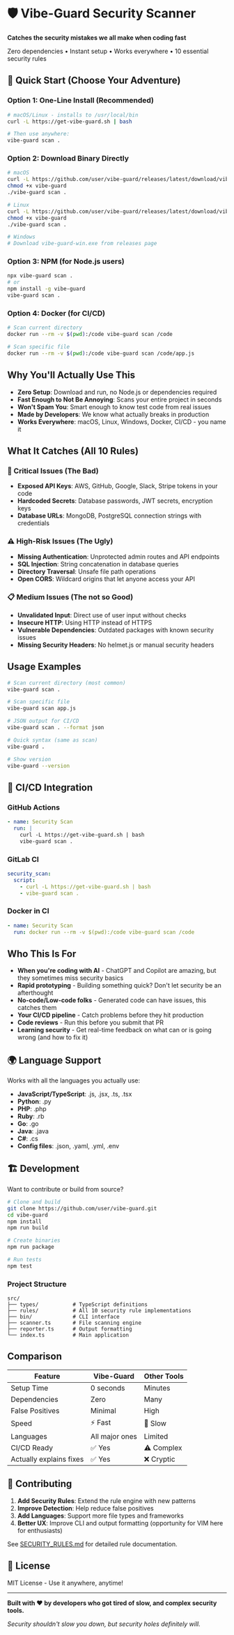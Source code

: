 # 🛡️ Vibe-Guard Security Scanner

**Catches the security mistakes we all make when coding fast**

Zero dependencies • Instant setup • Works everywhere • 10 essential security rules

## 🚀 Quick Start (Choose Your Adventure)

### Option 1: One-Line Install (Recommended)
```bash
# macOS/Linux - installs to /usr/local/bin
curl -L https://get-vibe-guard.sh | bash

# Then use anywhere:
vibe-guard scan .
```

### Option 2: Download Binary Directly
```bash
# macOS
curl -L https://github.com/user/vibe-guard/releases/latest/download/vibe-guard-macos -o vibe-guard
chmod +x vibe-guard
./vibe-guard scan .

# Linux
curl -L https://github.com/user/vibe-guard/releases/latest/download/vibe-guard-linux -o vibe-guard
chmod +x vibe-guard
./vibe-guard scan .

# Windows
# Download vibe-guard-win.exe from releases page
```

### Option 3: NPM (for Node.js users)
```bash
npx vibe-guard scan .
# or
npm install -g vibe-guard
vibe-guard scan .
```

### Option 4: Docker (for CI/CD)
```bash
# Scan current directory
docker run --rm -v $(pwd):/code vibe-guard scan /code

# Scan specific file
docker run --rm -v $(pwd):/code vibe-guard scan /code/app.js
```

##  Why You'll Actually Use This

- **Zero Setup**: Download and run, no Node.js or dependencies required
- **Fast Enough to Not Be Annoying**: Scans your entire project in seconds
- **Won't Spam You**: Smart enough to know test code from real issues
- **Made by Developers**: We know what actually breaks in production
- **Works Everywhere**: macOS, Linux, Windows, Docker, CI/CD - you name it

##  What It Catches (All 10 Rules)

### 🚨 Critical Issues (The Bad)
- **Exposed API Keys**: AWS, GitHub, Google, Slack, Stripe tokens in your code
- **Hardcoded Secrets**: Database passwords, JWT secrets, encryption keys
- **Database URLs**: MongoDB, PostgreSQL connection strings with credentials

### ⚠️ High-Risk Issues (The Ugly)
- **Missing Authentication**: Unprotected admin routes and API endpoints
- **SQL Injection**: String concatenation in database queries
- **Directory Traversal**: Unsafe file path operations
- **Open CORS**: Wildcard origins that let anyone access your API

### 📋 Medium Issues (The not so Good)
- **Unvalidated Input**: Direct use of user input without checks
- **Insecure HTTP**: Using HTTP instead of HTTPS
- **Vulnerable Dependencies**: Outdated packages with known security issues
- **Missing Security Headers**: No helmet.js or manual security headers

## Usage Examples

```bash
# Scan current directory (most common)
vibe-guard scan .

# Scan specific file
vibe-guard scan app.js

# JSON output for CI/CD
vibe-guard scan . --format json

# Quick syntax (same as scan)
vibe-guard .

# Show version
vibe-guard --version
```

## 🔧 CI/CD Integration

### GitHub Actions
```yaml
- name: Security Scan
  run: |
    curl -L https://get-vibe-guard.sh | bash
    vibe-guard scan .
```

### GitLab CI
```yaml
security_scan:
  script:
    - curl -L https://get-vibe-guard.sh | bash
    - vibe-guard scan .
```

### Docker in CI
```yaml
- name: Security Scan
  run: docker run --rm -v $(pwd):/code vibe-guard scan /code
```

## Who This Is For

- **When you're coding with AI** - ChatGPT and Copilot are amazing, but they sometimes miss security basics
- **Rapid prototyping** - Building something quick? Don't let security be an afterthought
- **No-code/Low-code folks** - Generated code can have issues, this catches them
- **Your CI/CD pipeline** - Catch problems before they hit production
- **Code reviews** - Run this before you submit that PR
- **Learning security** - Get real-time feedback on what can or is going wrong (and how to fix it)

## 🌍 Language Support

Works with all the languages you actually use:
- **JavaScript/TypeScript**: .js, .jsx, .ts, .tsx
- **Python**: .py
- **PHP**: .php
- **Ruby**: .rb
- **Go**: .go
- **Java**: .java
- **C#**: .cs
- **Config files**: .json, .yaml, .yml, .env

## 🏗️ Development

Want to contribute or build from source?

```bash
# Clone and build
git clone https://github.com/user/vibe-guard.git
cd vibe-guard
npm install
npm run build

# Create binaries
npm run package

# Run tests
npm test
```

### Project Structure
```
src/
├── types/           # TypeScript definitions
├── rules/           # All 10 security rule implementations
├── bin/             # CLI interface
├── scanner.ts       # File scanning engine
├── reporter.ts      # Output formatting
└── index.ts         # Main application
```

## Comparison

| Feature | Vibe-Guard | Other Tools |
|---------|------------|-------------|
| Setup Time | 0 seconds | Minutes |
| Dependencies | Zero | Many |
| False Positives | Minimal | High |
| Speed | ⚡ Fast | 🐌 Slow |
| Languages | All major ones | Limited |
| CI/CD Ready | ✅ Yes | ⚠️ Complex |
| Actually explains fixes | ✅ Yes | ❌ Cryptic |

## 🤝 Contributing

1. **Add Security Rules**: Extend the rule engine with new patterns
2. **Improve Detection**: Help reduce false positives
3. **Add Languages**: Support more file types and frameworks
4. **Better UX**: Improve CLI and output formatting (opportunity for VIM here for enthusiasts)

See [SECURITY_RULES.md](SECURITY_RULES.md) for detailed rule documentation.

## 📄 License

MIT License - Use it anywhere, anytime!

---

**Built with ❤️ by developers who got tired of slow, and complex security tools.**

*Security shouldn't slow you down, but security holes definitely will.* 